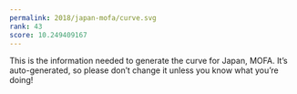 ```yaml
---
permalink: 2018/japan-mofa/curve.svg
rank: 43
score: 10.249409167
---
```


This is the information needed to generate the curve for Japan, MOFA. It’s
auto-generated, so please don’t change it unless you know what you’re
doing!

